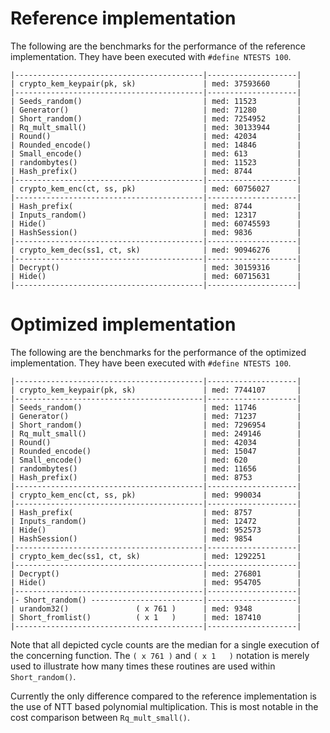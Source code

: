 # Reference implementation

The following are the benchmarks for the performance of the reference
implementation. They have been executed with `#define NTESTS 100`.

```shell
|------------------------------------------|--------------------|
| crypto_kem_keypair(pk, sk)               | med: 37593660      |
|------------------------------------------|--------------------|
| Seeds_random()                           | med: 11523         |
| Generator()                              | med: 71280         |
| Short_random()                           | med: 7254952       |
| Rq_mult_small()                          | med: 30133944      |
| Round()                                  | med: 42034         |
| Rounded_encode()                         | med: 14846         |
| Small_encode()                           | med: 613           |
| randombytes()                            | med: 11523         |
| Hash_prefix()                            | med: 8744          |
|------------------------------------------|--------------------|
| crypto_kem_enc(ct, ss, pk)               | med: 60756027      |
|------------------------------------------|--------------------|
| Hash_prefix(                             | med: 8744          |
| Inputs_random()                          | med: 12317         |
| Hide()                                   | med: 60745593      |
| HashSession()                            | med: 9836          |
|------------------------------------------|--------------------|
| crypto_kem_dec(ss1, ct, sk)              | med: 90946276      |
|------------------------------------------|--------------------|
| Decrypt()                                | med: 30159316      |
| Hide()                                   | med: 60715631      |
|------------------------------------------|--------------------|
```

# Optimized implementation

The following are the benchmarks for the performance of the optimized
implementation. They have been executed with `#define NTESTS 100`.

```shell
|------------------------------------------|--------------------|
| crypto_kem_keypair(pk, sk)               | med: 7744107       |
|------------------------------------------|--------------------|
| Seeds_random()                           | med: 11746         |
| Generator()                              | med: 71237         |
| Short_random()                           | med: 7296954       |
| Rq_mult_small()                          | med: 249146        |
| Round()                                  | med: 42034         |
| Rounded_encode()                         | med: 15047         |
| Small_encode()                           | med: 620           |
| randombytes()                            | med: 11656         |
| Hash_prefix()                            | med: 8753          |
|------------------------------------------|--------------------|
| crypto_kem_enc(ct, ss, pk)               | med: 990034        |
|------------------------------------------|--------------------|
| Hash_prefix(                             | med: 8757          |
| Inputs_random()                          | med: 12472         |
| Hide()                                   | med: 952573        |
| HashSession()                            | med: 9854          |
|------------------------------------------|--------------------|
| crypto_kem_dec(ss1, ct, sk)              | med: 1292251       |
|------------------------------------------|--------------------|
| Decrypt()                                | med: 276801        |
| Hide()                                   | med: 954705        |
|------------------------------------------|--------------------|
|- Short_random() -------------------------|--------------------|
| urandom32()               ( x 761 )      | med: 9348          |
| Short_fromlist()          ( x 1   )      | med: 187410        |
|------------------------------------------|--------------------|
```

Note that all depicted cycle counts are the median for a single execution of the
concerning function. The `( x 761 )` and `( x 1   )` notation is merely used to
illustrate how many times these routines are used within `Short_random()`.

Currently the only difference compared to the reference implementation is the
use of NTT based polynomial multiplication. This is most notable in the cost
comparison between `Rq_mult_small()`.
